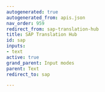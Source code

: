 ```yaml
---
autogenerated: true
autogenerated_from: apis.json
nav_order: 959
redirect_from: sap-translation-hub
title: SAP Translation Hub
id: sap
inputs:
- text
active: true
grand_parent: Input modes
parent: Text
redirect_to: sap

---
```


